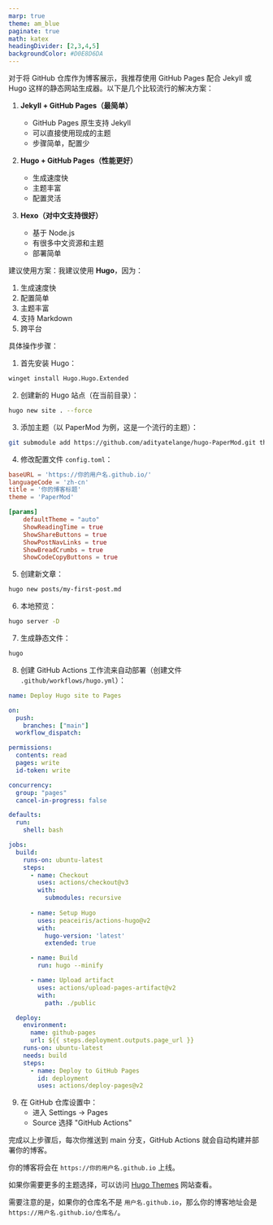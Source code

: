 ```yaml
---
marp: true
theme: am_blue
paginate: true
math: katex
headingDivider: [2,3,4,5]
backgroundColor: #D0E8D6DA
---
```


对于将 GitHub 仓库作为博客展示，我推荐使用 GitHub Pages 配合 Jekyll 或 Hugo 这样的静态网站生成器。以下是几个比较流行的解决方案：

1. **Jekyll + GitHub Pages（最简单）**
   - GitHub Pages 原生支持 Jekyll
   - 可以直接使用现成的主题
   - 步骤简单，配置少

2. **Hugo + GitHub Pages（性能更好）**
   - 生成速度快
   - 主题丰富
   - 配置灵活

3. **Hexo（对中文支持很好）**
   - 基于 Node.js
   - 有很多中文资源和主题
   - 部署简单

建议使用方案：我建议使用 **Hugo**，因为：
1. 生成速度快
2. 配置简单
3. 主题丰富
4. 支持 Markdown
5. 跨平台

具体操作步骤：

1. 首先安装 Hugo：
```bash
winget install Hugo.Hugo.Extended
```

2. 创建新的 Hugo 站点（在当前目录）：
```bash
hugo new site . --force
```

3. 添加主题（以 PaperMod 为例，这是一个流行的主题）：
```bash
git submodule add https://github.com/adityatelange/hugo-PaperMod.git themes/PaperMod
```

4. 修改配置文件 `config.toml`：
```toml:d:\1\WkSp\Blog\main\config.toml
baseURL = 'https://你的用户名.github.io/'
languageCode = 'zh-cn'
title = '你的博客标题'
theme = 'PaperMod'

[params]
    defaultTheme = "auto"
    ShowReadingTime = true
    ShowShareButtons = true
    ShowPostNavLinks = true
    ShowBreadCrumbs = true
    ShowCodeCopyButtons = true
```

5. 创建新文章：
```bash
hugo new posts/my-first-post.md
```

6. 本地预览：
```bash
hugo server -D
```

7. 生成静态文件：
```bash
hugo
```

8. 创建 GitHub Actions 工作流来自动部署（创建文件 `.github/workflows/hugo.yml`）：
```yaml:d:\1\WkSp\Blog\main\.github\workflows\hugo.yml
name: Deploy Hugo site to Pages

on:
  push:
    branches: ["main"]
  workflow_dispatch:

permissions:
  contents: read
  pages: write
  id-token: write

concurrency:
  group: "pages"
  cancel-in-progress: false

defaults:
  run:
    shell: bash

jobs:
  build:
    runs-on: ubuntu-latest
    steps:
      - name: Checkout
        uses: actions/checkout@v3
        with:
          submodules: recursive
      
      - name: Setup Hugo
        uses: peaceiris/actions-hugo@v2
        with:
          hugo-version: 'latest'
          extended: true

      - name: Build
        run: hugo --minify

      - name: Upload artifact
        uses: actions/upload-pages-artifact@v2
        with:
          path: ./public

  deploy:
    environment:
      name: github-pages
      url: ${{ steps.deployment.outputs.page_url }}
    runs-on: ubuntu-latest
    needs: build
    steps:
      - name: Deploy to GitHub Pages
        id: deployment
        uses: actions/deploy-pages@v2
```

9. 在 GitHub 仓库设置中：
   - 进入 Settings -> Pages
   - Source 选择 "GitHub Actions"

完成以上步骤后，每次你推送到 main 分支，GitHub Actions 就会自动构建并部署你的博客。

你的博客将会在 `https://你的用户名.github.io` 上线。

如果你需要更多的主题选择，可以访问 [Hugo Themes](https://themes.gohugo.io/) 网站查看。

需要注意的是，如果你的仓库名不是 `用户名.github.io`，那么你的博客地址会是 `https://用户名.github.io/仓库名/`。